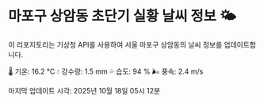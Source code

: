 
# 마포구 상암동 초단기 실황 날씨 정보 🌤️

이 리포지토리는 기상청 API를 사용하여 서울 마포구 상암동의 날씨 정보를 업데이트합니다. 

🌡️ 기온: 16.2 ℃
💧 강수량: 1.5 mm
💦 습도: 94 %
🌬️ 풍속: 2.4 m/s

마지막 업데이트 시각: 2025년 10월 18일 05시 12분    

